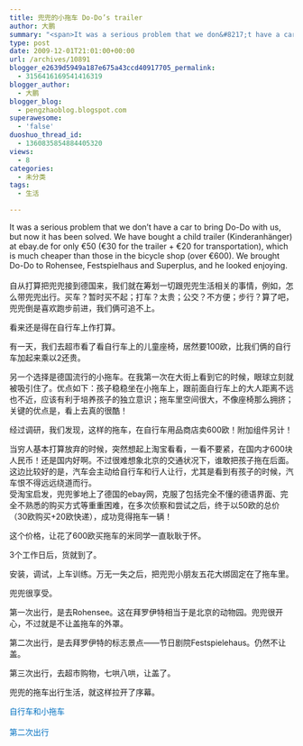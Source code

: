 ```yaml
---
title: 兜兜的小拖车 Do-Do’s trailer
author: 大鹏
summary: "<span>It was a serious problem that we don&#8217;t have a car to bring Do-Do with us, but now it has been solved. We have bought a child trailer (</span><span>Kinderanhänger</span>) at ebay.de for only €50 (€30 for the trailer + €20 for transportation), which is much cheaper than those in the bicycle shop (over €600). We brought Do-Do to Rohensee, Festspielhaus and Superplus, and he looked enjoying.  "
type: post
date: 2009-12-01T21:01:00+00:00
url: /archives/10891
blogger_e2639d5949a187e675a43ccd40917705_permalink:
  - 3156416169541416319
blogger_author:
  - 大鹏
blogger_blog:
  - pengzhaoblog.blogspot.com
superawesome:
  - 'false'
duoshuo_thread_id:
  - 1360835854884405320
views:
  - 8
categories:
  - 未分类
tags:
  - 生活

---
```

<span>It was a serious problem that we don&#8217;t have a car to bring Do-Do with us, but now it has been solved. We have bought a child trailer (</span><span>Kinderanhänger</span>) at ebay.de for only €50 (€30 for the trailer + €20 for transportation), which is much cheaper than those in the bicycle shop (over €600). We brought Do-Do to Rohensee, Festspielhaus and Superplus, and he looked enjoying.  
<span><br />自从打算把兜兜接到德国来，我们就在筹划一切跟兜兜生活相关的事情，例如，怎么带兜兜出行。买车？暂时买不起；打车？太贵；公交？不方便；步行？算了吧，兜兜倒是喜欢跑步前进，我们俩可追不上。</p> 

<p>
  看来还是得在自行车上作打算。
</p>

<p>
  有一天，我们去超市看了看自行车上的儿童座椅，居然要100欧，比我们俩的自行车加起来乘以2还贵。
</p>

<p>
  另一个选择是德国流行的小拖车。在我第一次在大街上看到它的时候，</span><span>眼球</span><span>立刻就被吸引住了。优点如下：孩子稳稳坐在小拖车上，跟前面自行车上的大人距离不远也不近，应该有利于培养孩子的独立意识；拖车里空间很大，不像座椅那么拥挤；关键的优点是，看上去真的很酷！</p> 
  
  <p>
    经过调研，我们发现，这样的拖车，在自行车用品商店卖600欧！附加组件另计！
  </p>
  
  <p>
    当穷人基本打算放弃的时候，突然想起上淘宝看看，一看不要紧，在国内才600块人民币！还是国内好啊。不过很难想象北京的交通状况下，谁敢把孩子拖在后面。这边比较好的是，汽车会主动给自行车和行人让行，尤其是看到有孩子的时候，汽车恨不得远远绕道而行。<br />受淘宝启发，兜兜爹地上了德国的ebay网，克服了包括完全不懂的德语界面、完全不熟悉的购买方式等重重困难，在多次侦察和尝试之后，终于以50欧的总价（30欧购买+20欧快递），成功竞得拖车一辆！
  </p>
  
  <p>
    这个价格，让花了600欧买拖车的米同学一直耿耿于怀。
  </p>
  
  <p>
    3个工作日后，货就到了。
  </p>
  
  <p>
    安装，调试，上车训练。万无一失之后，把兜兜小朋友五花大绑固定在了拖车里。
  </p>
  
  <p>
    兜兜很享受。
  </p>
  
  <p>
    第一次出行，是去Rohensee。这在拜罗伊特相当于是北京的动物园。兜兜很开心，不过就是不让盖拖车的外罩。
  </p>
  
  <p>
    第二次出行，是去拜罗伊特的标志景点——节日剧院Festspielehaus。仍然不让盖。
  </p>
  
  <p>
    第三次出行，去超市购物，七哄八哄，让盖了。
  </p>
  
  <p>
    兜兜的拖车出行生活，就这样拉开了序幕。
  </p>
  
  <p>
    <span style="color:rgb(0,112,192);">自行车和小拖车</span><br /><a href="https://gsqqvq.bay.livefilestore.com/y1mhiP6bI9cMveeR_Tn2TQV-xJ0xzGXxQ-PncOUZ_wf9yd-gtbYI5hqKOkQ06y_yCfW-JrknFagQBBCtvO8ESyV83Q41ayZKvUmA_OprAjNG0zwROGvQhWjaEWydXHcQ4B3Rhfdlz2Yn1SFERYCAejS7w/R0011919.JPG" rel="WLPP;url=https://gsqqvq.bay.livefilestore.com/y1mhiP6bI9cMveeR_Tn2TQV-xJ0xzGXxQ-PncOUZ_wf9yd-gtbYI5hqKOkQ06y_yCfW-JrknFagQBBCtvO8ESyV83Q41ayZKvUmA_OprAjNG0zwROGvQhWjaEWydXHcQ4B3Rhfdlz2Yn1SFERYCAejS7w/R0011919.JPG"><span></span></a><a href="https://gsqqvq.bay.livefilestore.com/y1mh77LnDEJLUjdgr0prcXCF9OHAfKzVQrnDXHfnip9H1LW2phCG5sxWeWVOxJpTN_kq5df1m8jOTcgKXjzs0WQDAVaDtDG0Ga44Vq17vJfk98pexVLBKhMDYSm8ZXhFfUCXMzgROCRxxzhw0DIF-EqPA/R0011916.JPG" rel="WLPP;url=https://gsqqvq.bay.livefilestore.com/y1mh77LnDEJLUjdgr0prcXCF9OHAfKzVQrnDXHfnip9H1LW2phCG5sxWeWVOxJpTN_kq5df1m8jOTcgKXjzs0WQDAVaDtDG0Ga44Vq17vJfk98pexVLBKhMDYSm8ZXhFfUCXMzgROCRxxzhw0DIF-EqPA/R0011916.JPG"><img src="https://gsqqvq.bay.livefilestore.com/y1mh77LnDEJLUjdgr0prcXCF9OHAfKzVQrnDXHfnip9H1LW2phCG5sxWeWVOxJpTN_kq5df1m8jOTcgKXjzs0WQDAVaDtDG0Ga44Vq17vJfk98pexVLBKhMDYSm8ZXhFfUCXMzgROCRxxzhw0DIF-EqPA/R0011916.JPG" alt="" /></a><br /></span><br style="color:rgb(0,112,192);" /><span style="color:rgb(0,112,192);">第二次出行</span><br /><a href="https://gsqqvq.bay.livefilestore.com/y1mhiP6bI9cMveeR_Tn2TQV-xJ0xzGXxQ-PncOUZ_wf9yd-gtbYI5hqKOkQ06y_yCfW-JrknFagQBBCtvO8ESyV83Q41ayZKvUmA_OprAjNG0zwROGvQhWjaEWydXHcQ4B3Rhfdlz2Yn1SFERYCAejS7w/R0011919.JPG" rel="WLPP;url=https://gsqqvq.bay.livefilestore.com/y1mhiP6bI9cMveeR_Tn2TQV-xJ0xzGXxQ-PncOUZ_wf9yd-gtbYI5hqKOkQ06y_yCfW-JrknFagQBBCtvO8ESyV83Q41ayZKvUmA_OprAjNG0zwROGvQhWjaEWydXHcQ4B3Rhfdlz2Yn1SFERYCAejS7w/R0011919.JPG"><span></span></a><a href="https://gsqqvq.bay.livefilestore.com/y1mhiP6bI9cMveeR_Tn2TQV-xJ0xzGXxQ-PncOUZ_wf9yd-gtbYI5hqKOkQ06y_yCfW-JrknFagQBBCtvO8ESyV83Q41ayZKvUmA_OprAjNG0zwROGvQhWjaEWydXHcQ4B3Rhfdlz2Yn1SFERYCAejS7w/R0011919.JPG" rel="WLPP;url=https://gsqqvq.bay.livefilestore.com/y1mhiP6bI9cMveeR_Tn2TQV-xJ0xzGXxQ-PncOUZ_wf9yd-gtbYI5hqKOkQ06y_yCfW-JrknFagQBBCtvO8ESyV83Q41ayZKvUmA_OprAjNG0zwROGvQhWjaEWydXHcQ4B3Rhfdlz2Yn1SFERYCAejS7w/R0011919.JPG"></a><a href="https://gsqqvq.bay.livefilestore.com/y1mh77LnDEJLUjdgr0prcXCF9OHAfKzVQrnDXHfnip9H1LW2phCG5sxWeWVOxJpTN_kq5df1m8jOTcgKXjzs0WQDAVaDtDG0Ga44Vq17vJfk98pexVLBKhMDYSm8ZXhFfUCXMzgROCRxxzhw0DIF-EqPA/R0011916.JPG" rel="WLPP;url=https://gsqqvq.bay.livefilestore.com/y1mh77LnDEJLUjdgr0prcXCF9OHAfKzVQrnDXHfnip9H1LW2phCG5sxWeWVOxJpTN_kq5df1m8jOTcgKXjzs0WQDAVaDtDG0Ga44Vq17vJfk98pexVLBKhMDYSm8ZXhFfUCXMzgROCRxxzhw0DIF-EqPA/R0011916.JPG"><span></span></a><a href="https://gsqqvq.bay.livefilestore.com/y1mhiP6bI9cMveeR_Tn2TQV-xJ0xzGXxQ-PncOUZ_wf9yd-gtbYI5hqKOkQ06y_yCfW-JrknFagQBBCtvO8ESyV83Q41ayZKvUmA_OprAjNG0zwROGvQhWjaEWydXHcQ4B3Rhfdlz2Yn1SFERYCAejS7w/R0011919.JPG" rel="WLPP;url=https://gsqqvq.bay.livefilestore.com/y1mhiP6bI9cMveeR_Tn2TQV-xJ0xzGXxQ-PncOUZ_wf9yd-gtbYI5hqKOkQ06y_yCfW-JrknFagQBBCtvO8ESyV83Q41ayZKvUmA_OprAjNG0zwROGvQhWjaEWydXHcQ4B3Rhfdlz2Yn1SFERYCAejS7w/R0011919.JPG"><img src="https://gsqqvq.bay.livefilestore.com/y1mhiP6bI9cMveeR_Tn2TQV-xJ0xzGXxQ-PncOUZ_wf9yd-gtbYI5hqKOkQ06y_yCfW-JrknFagQBBCtvO8ESyV83Q41ayZKvUmA_OprAjNG0zwROGvQhWjaEWydXHcQ4B3Rhfdlz2Yn1SFERYCAejS7w/R0011919.JPG" alt="" /></a>
  </p>
